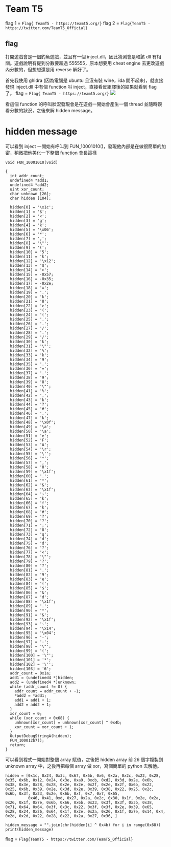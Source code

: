 # Team T5
flag 1 = `Flag{ TeamT5 - https://teamt5.org/}`
flag 2 = `Flag{TeamT5 - https://twitter.com/TeamT5_Official}
`
## flag
打開遊戲會是一個釣魚遊戲，並且有一個 inject.dll，因此猜測會是和該 dll 有相關。遊戲說明有提到分數要超過 555555，原本想要用 cheat engine 去更改遊戲內分數的，但想想還是用 reverse 解好了。

首先我使用 ghidra (因為電腦是 ubuntu 且沒有裝 wine，ida 開不起來)，就直接發現 inject.dll 中有個 function 叫 inject，直接看反組譯後的結果就看到 flag 了。
flag = `Flag{ TeamT5 - https://teamt5.org/}`
![](https://i.imgur.com/vzhcqXE.png)

看這個 function 的呼叫狀況發現會是在遊戲一開始會產生一個 thread 並隨時觀看分數的狀況，之後來解 hidden message。
# hidden message
可以看到 inject 一開始有呼叫到 FUN_10001010()，發現他內部是在做很簡單的加密，稍微把他美化一下整個 function 會長這樣
``` clike=
void FUN_10001010(void)

{
  int addr_count;
  undefined4 *add1;
  undefined4 *add2;
  uint xor_count;
  char unknown [26];
  char hidden [104];
  
  hidden[0] = '\x1c';
  hidden[1] = '$';
  hidden[2] = '<';
  hidden[3] = 'g';
  hidden[4] = 'k';
  hidden[5] = '\x06';
  hidden[6] = '*';
  hidden[7] = ',';
  hidden[8] = '\"';
  hidden[9] = '(';
  hidden[10] = '5';
  hidden[11] = 'k';
  hidden[12] = '\x12';
  hidden[13] = '$';
  hidden[14] = '>';
  hidden[15] = -0x57;
  hidden[16] = -0x35;
  hidden[17] = -0x2e;
  hidden[18] = '=';
  hidden[19] = '.';
  hidden[20] = 'k';
  hidden[21] = '8';
  hidden[22] = '>';
  hidden[23] = '(';
  hidden[24] = '(';
  hidden[25] = '.';
  hidden[26] = '.';
  hidden[27] = '/';
  hidden[28] = '.';
  hidden[29] = '/';
  hidden[30] = 'k';
  hidden[31] = '\"';
  hidden[32] = '%';
  hidden[33] = 'k';
  hidden[34] = '9';
  hidden[35] = '.';
  hidden[36] = '=';
  hidden[37] = '.';
  hidden[38] = '9';
  hidden[39] = '8';
  hidden[40] = '\"';
  hidden[41] = '%';
  hidden[42] = ',';
  hidden[43] = 'k';
  hidden[44] = '?';
  hidden[45] = '#';
  hidden[46] = '.';
  hidden[47] = 'k';
  hidden[48] = '\x0f';
  hidden[49] = '\a';
  hidden[50] = '\a';
  hidden[51] = 'e';
  hidden[52] = 'F';
  hidden[53] = 'A';
  hidden[54] = '\r';
  hidden[55] = '\'';
  hidden[56] = '*';
  hidden[57] = ',';
  hidden[58] = '0';
  hidden[59] = '\x1f';
  hidden[60] = '.';
  hidden[61] = '*';
  hidden[62] = '&';
  hidden[63] = '\x1f';
  hidden[64] = '~';
  hidden[65] = 'k';
  hidden[66] = 'f';
  hidden[67] = 'k';
  hidden[68] = '#';
  hidden[69] = '?';
  hidden[70] = '?';
  hidden[71] = ';';
  hidden[72] = '8';
  hidden[73] = 'q';
  hidden[74] = 'd';
  hidden[75] = 'd';
  hidden[76] = '?';
  hidden[77] = '<';
  hidden[78] = '\"';
  hidden[79] = '?';
  hidden[80] = '?';
  hidden[81] = '.';
  hidden[82] = '9';
  hidden[83] = 'e';
  hidden[84] = '(';
  hidden[85] = '$';
  hidden[86] = '&';
  hidden[87] = 'd';
  hidden[88] = '\x1f';
  hidden[89] = '.';
  hidden[90] = '*';
  hidden[91] = '&';
  hidden[92] = '\x1f';
  hidden[93] = '~';
  hidden[94] = '\x14';
  hidden[95] = '\x04';
  hidden[96] = '-';
  hidden[97] = '-';
  hidden[98] = '\"';
  hidden[99] = '(';
  hidden[100] = '\"';
  hidden[101] = '*';
  hidden[102] = '\'';
  hidden[103] = '6';
  addr_count = 0x1a;
  add1 = (undefined4 *)hidden;
  add2 = (undefined4 *)unknown;
  while (addr_count != 0) {
    addr_count = addr_count + -1;
    *add2 = *add1;
    add1 = add1 + 1;
    add2 = add2 + 1;
  }
  xor_count = 0;
  while (xor_count < 0x68) {
    unknown[xor_count] = unknown[xor_count] ^ 0x4b;
    xor_count = xor_count + 1;
  }
  OutputDebugStringA(hidden);
  FUN_100012b7();
  return;
}
```
可以看到程式一開始對整個 array 賦值，之後把 hidden array 前 26 個字複製到 unknown array 中，之後再把每個 array 做 xor，寫個簡單的 python 去解他。
```python=
hidden = [0x1c, 0x24, 0x3c, 0x67, 0x6b, 0x6, 0x2a, 0x2c, 0x22, 0x28, 0x35, 0x6b, 0x12, 0x24, 0x3e, 0xa9, 0xcb, 0xd2, 0x3d, 0x2e, 0x6b, 0x38, 0x3e, 0x28, 0x28, 0x2e, 0x2e, 0x2f, 0x2e, 0x2f, 0x6b, 0x22, 0x25, 0x6b, 0x39, 0x2e, 0x3d, 0x2e, 0x39, 0x38, 0x22, 0x25, 0x2c, 0x6b, 0x3f, 0x23, 0x2e, 0x6b, 0xf, 0x7, 0x7, 0x65,
          0x46, 0x41, 0xd, 0x27, 0x2a, 0x2c, 0x30, 0x1f, 0x2e, 0x2a, 0x26, 0x1f, 0x7e, 0x6b, 0x66, 0x6b, 0x23, 0x3f, 0x3f, 0x3b, 0x38, 0x71, 0x64, 0x64, 0x3f, 0x3c, 0x22, 0x3f, 0x3f, 0x2e, 0x39, 0x65, 0x28, 0x24, 0x26, 0x64, 0x1f, 0x2e, 0x2a, 0x26, 0x1f, 0x7e, 0x14, 0x4, 0x2d, 0x2d, 0x22, 0x28, 0x22, 0x2a, 0x27, 0x36, ]

hidden_message = "".join(chr(hidden[i] ^ 0x4b) for i in range(0x68))
print(hidden_message)
```
flag = `Flag{TeamT5 - https://twitter.com/TeamT5_Official}
`
